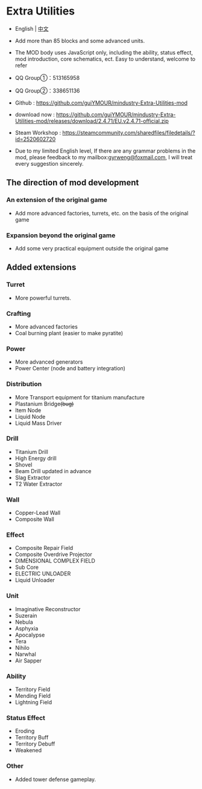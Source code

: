 # Extra Utilities

- English | [中文](README_cn.md)

- Add more than 85 blocks and some advanced units.

- The MOD body uses JavaScript only, including the ability, status effect, mod introduction, core schematics, ect. Easy to understand, welcome to refer


- QQ Group①：513165958
- QQ Group②：338651136
- Github : https://github.com/guiYMOUR/mindustry-Extra-Utilities-mod
- download now : https://github.com/guiYMOUR/mindustry-Extra-Utilities-mod/releases/download/2.4.71/EU.v2.4.71-official.zip
- Steam Workshop : https://steamcommunity.com/sharedfiles/filedetails/?id=2520602720
- Due to my limited English level, If there are any grammar problems in the mod, please feedback to my mailbox:gyrweng@foxmail.com, I will treat every suggestion sincerely.

## The direction of mod development

### An extension of the original game
- Add more advanced factories, turrets, etc. on the basis of the original game

### Expansion beyond the original game
- Add some very practical equipment outside the original game

## Added extensions

### Turret
- More powerful turrets.

### Crafting
- More advanced factories 
- Coal burning plant (easier to make pyratite)

### Power
- More advanced generators 
- Power Center (node and battery integration)

### Distribution
- More Transport equipment for titanium manufacture
- Plastanium Bridge<strike>(bug)</strike>
- Item Node
- Liquid Node
- Liquid Mass Driver

### Drill
- Titanium Drill
- High Energy drill
- Shovel
- Beam Drill updated in advance
- Slag Extractor
- T2 Water Extractor

### Wall
- Copper-Lead Wall
- Composite Wall

### Effect
- Composite Repair Field
- Composite Overdrive Projector
- DIMENSIONAL COMPLEX FIELD
- Sub Core
- ELECTRIC UNLOADER
- Liquid Unloader

### Unit
- Imaginative Reconstructor
- Suzerain
- Nebula
- Asphyxia
- Apocalypse
- Tera
- Nihilo
- Narwhal
- Air Sapper

### Ability
- Territory Field
- Mending Field
- Lightning Field

### Status Effect
- Eroding
- Territory Buff
- Territory Debuff
- Weakened

### Other
- Added tower defense gameplay.
